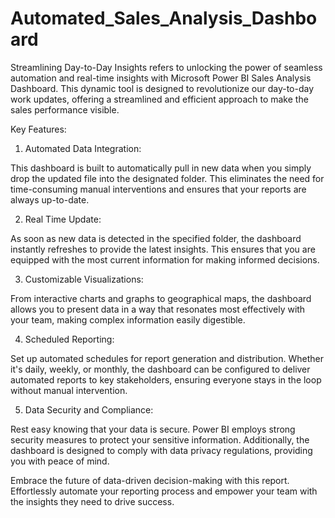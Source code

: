# Automated_Sales_Analysis_Dashboard
Streamlining Day-to-Day Insights refers to unlocking the power of seamless automation and real-time insights with  Microsoft Power BI Sales Analysis Dashboard. This dynamic tool is designed to revolutionize our day-to-day work updates, offering a streamlined and efficient approach to make the sales performance visible.

Key Features:

1. Automated Data Integration:

This dashboard is built to automatically pull in new data when you simply drop the updated file into the designated folder. This eliminates the need for time-consuming manual interventions and ensures that your reports are always up-to-date.

2. Real Time Update: 

As soon as new data is detected in the specified folder, the dashboard instantly refreshes to provide the latest insights. This ensures that you are equipped with the most current information for making informed decisions.

3. Customizable Visualizations:

From interactive charts and graphs to geographical maps, the dashboard allows you to present data in a way that resonates most effectively with your team, making complex information easily digestible.

4. Scheduled Reporting:

Set up automated schedules for report generation and distribution. Whether it's daily, weekly, or monthly, the dashboard can be configured to deliver automated reports to key stakeholders, ensuring everyone stays in the loop without manual intervention.

5. Data Security and Compliance:

Rest easy knowing that your data is secure. Power BI employs strong security measures to protect your sensitive information. Additionally, the dashboard is designed to comply with data privacy regulations, providing you with peace of mind.

Embrace the future of data-driven decision-making with this report. Effortlessly automate your reporting process and empower your team with the insights they need to drive success.


